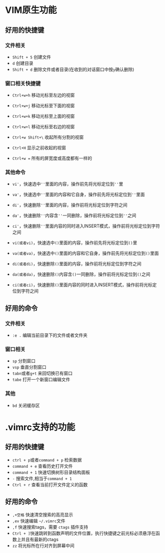 # VIM原生功能

## 好用的快捷键

### 文件相关

- `Shift + 5` 创建文件
- `d` 创建目录
- `Shift + d` 删除文件或者目录(在收到的对话窗口中按`y`确认删除)

### 窗口相关快捷键

- `Ctrl+w+h` 移动光标至左边的视窗
- `Ctrl+w+j` 移动光标至下面的视窗
- `Ctrl+w+k` 移动光标至上面的视窗
- `Ctrl+w+l` 移动光标至右边的视窗

- `Ctrl+w Shift+\` 收起所有分割的视窗
- `Ctrl+H` 显示之前收起的视窗
- `Ctrl+w =` 所有的屏宽度或高度都有一样的

### 其他命令

- `vi'`，快速选中`''`里面的内容，操作前先将光标定位到`''`里
- `va'`，快速选中`''`里面的内容和它自身，操作前先将光标定位到`''`里面
- `di'`，快速删除`''`里面的内容，操作前将光标定位到字符之间
- `da'`，快速删除`''`内容含`''`一同删除，操作前将光标定位到`''`之间
- `ci'`，快速删除`''`里面内容的同时进入INSERT模式，操作前将光标定位到字符之间

- `vi(或者vi)`，快速选中`()`里面的内容，操作前先将光标定位到`()`里
- `va(或者va)`，快速选中`()`里面的内容和它自身，操作前先将光标定位到`()`里面
- `di(或者di)`，快速删除`()`里面的内容，操作前将光标定位到字符之间
- `da(或者da)`，快速删除`()`内容含`()`一同删除，操作前将光标定位到`()`之间
- `ci(或者ci)`，快速删除`()`里面内容的同时进入INSERT模式，操作前将光标定位到字符之间


## 好用的命令

### 文件相关

- `:e .` 编辑当前目录下的文件或者文件夹


### 窗口相关

- `sp` 分割窗口
- `vsp` 垂直分割窗口
- `tabn`或者`g+t` 来回切换已有窗口
- `tabe` 打开一个新窗口编辑文件


### 其他

- `bd` 关闭缓存区


# .vimrc支持的功能

## 好用的快捷键

- `ctrl + p`或者`command + p` 检索数据
- `command + e` 查看历史打开文件
- `command + 1` 快速切换树形目录结构面板
- `-` 搜索文件,相当于`command + 1`
- `Ctrl + r` 查看当前打开文件定义的函数



## 好用的命令

- `,+空格` 快速清空搜索的高亮显示
- `,ev` 快速编辑 `~/.vimrc`文件
- `,f` 快速搜索tags，需要 `ctags` 插件支持
- `Ctrl + ]`快速跳转到函数声明的文件位置，执行快捷键之前光标必须悬浮在函数上并且有最新的ctags
- `zz` 将光标所在行对齐到屏幕中间